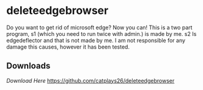 # deleteedgebrowser
Do you want to get rid of microsoft edge? Now you can! This is a two part program, s1 (which you need to run twice  with admin.) is made by me. s2 Is edgedeflector and that is not made by me. I am not responsible for any damage this causes, however it has been tested.
## Downloads
*Download Here*
https://github.com/catplays26/deleteedgebrowser

